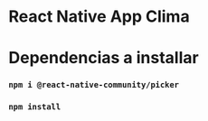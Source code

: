 # React Native App Clima


# Dependencias a installar
### `npm i @react-native-community/picker`
### `npm install`
